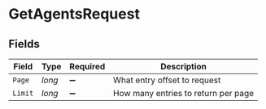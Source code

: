 # GetAgentsRequest


## Fields

| Field                               | Type                                | Required                            | Description                         |
| ----------------------------------- | ----------------------------------- | ----------------------------------- | ----------------------------------- |
| `Page`                              | *long*                              | :heavy_minus_sign:                  | What entry offset to request        |
| `Limit`                             | *long*                              | :heavy_minus_sign:                  | How many entries to return per page |